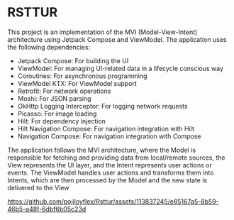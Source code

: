 # RSTTUR 
This project is an implementation of the MVI (Model-View-Intent) architecture using Jetpack Compose and ViewModel. The application uses the following dependencies:

- Jetpack Compose: For building the UI
- ViewModel: For managing UI-related data in a lifecycle conscious way
- Coroutines: For asynchronous programming
- ViewModel KTX: For ViewModel support
- Retrofit: For network operations
- Moshi: For JSON parsing
- OkHttp Logging Interceptor: For logging network requests
- Picasso: For image loading
- Hilt: For dependency injection
- Hilt Navigation Compose: For navigation integration with Hilt
- Navigation Compose: For navigation integration with Compose

The application follows the MVI architecture, where the Model is responsible for fetching and providing data from local/remote sources, the View represents the UI layer, and the Intent represents user actions or events. The ViewModel handles user actions and transforms them into Intents, which are then processed by the Model and the new state is delivered to the View

https://github.com/pojiloyflex/Rsttur/assets/113837245/e85167a5-8b59-46b5-a48f-6dbf6b05c23d

